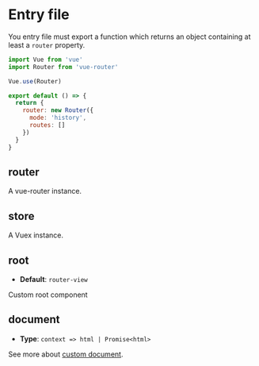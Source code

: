 # Entry file

You entry file must export a function which returns an object containing at least a `router` property.

```js
import Vue from 'vue'
import Router from 'vue-router'

Vue.use(Router)

export default () => {
  return {
    router: new Router({
      mode: 'history',
      routes: []
    })
  }
}
```

## router

A vue-router instance.

## store

A Vuex instance.

## root

- __Default__: `router-view`

Custom root component

## document

- __Type__: `context => html | Promise<html>`

See more about [custom document](./guide/custom-document.md).